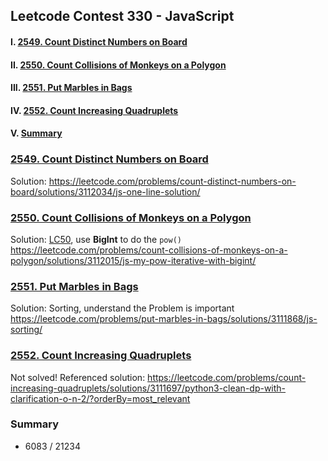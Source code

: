 ## Leetcode Contest 330 - JavaScript

#### I. [2549. Count Distinct Numbers on Board](#question-1)

#### II. [2550. Count Collisions of Monkeys on a Polygon](#question-2)

#### III. [2551. Put Marbles in Bags](#question-3)

#### IV. [2552. Count Increasing Quadruplets](#question-4)

#### V. [Summary](#question-5)

<div id="question-1"/>

### [2549. Count Distinct Numbers on Board](https://leetcode.com/problems/count-distinct-numbers-on-board/description/)

Solution:
https://leetcode.com/problems/count-distinct-numbers-on-board/solutions/3112034/js-one-line-solution/

<div id="question-2"/>

### [2550. Count Collisions of Monkeys on a Polygon](https://leetcode.com/problems/count-collisions-of-monkeys-on-a-polygon/description/)

Solution: [LC50](https://leetcode.com/problems/powx-n/description/), use **BigInt** to do the `pow()`
https://leetcode.com/problems/count-collisions-of-monkeys-on-a-polygon/solutions/3112015/js-my-pow-iterative-with-bigint/

<div id="question-3"/>

### [2551. Put Marbles in Bags](https://leetcode.com/problems/put-marbles-in-bags/description/)

Solution: Sorting, understand the Problem is important
https://leetcode.com/problems/put-marbles-in-bags/solutions/3111868/js-sorting/

<div id="question-4" />

### [2552. Count Increasing Quadruplets](https://leetcode.com/contest/weekly-contest-330/problems/count-increasing-quadruplets/)

Not solved!
Referenced solution: https://leetcode.com/problems/count-increasing-quadruplets/solutions/3111697/python3-clean-dp-with-clarification-o-n-2/?orderBy=most_relevant

<div id="question-5"/>

### Summary

- 6083 / 21234
